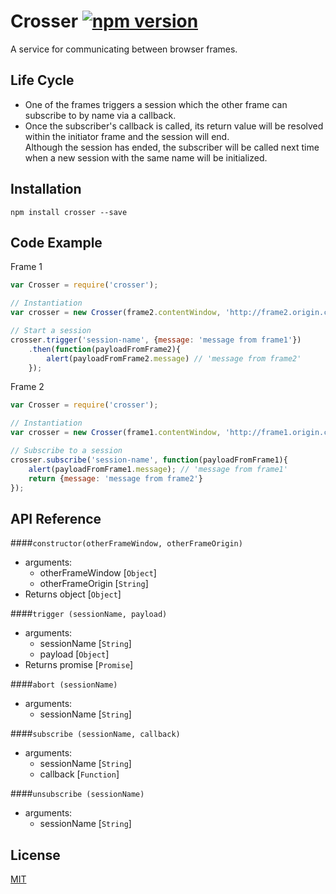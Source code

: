 # Crosser [![npm version](https://badge.fury.io/js/crosser.svg)](http://badge.fury.io/js/crosser)

A service for communicating between browser frames.  

## Life Cycle
- One of the frames triggers a session which the other frame can subscribe to by name via a callback.  
- Once the subscriber's callback is called, its return value will be resolved within the initiator frame and the session will end.  
Although the session has ended, the subscriber will be called next time when a new session with the same name will be initialized.

## Installation

```
npm install crosser --save
```

## Code Example

Frame 1
```javascript
var Crosser = require('crosser');

// Instantiation
var crosser = new Crosser(frame2.contentWindow, 'http://frame2.origin.com');

// Start a session
crosser.trigger('session-name', {message: 'message from frame1'})
	.then(function(payloadFromFrame2){
		alert(payloadFromFrame2.message) // 'message from frame2'
	});
```

Frame 2
```javascript
var Crosser = require('crosser');

// Instantiation
var crosser = new Crosser(frame1.contentWindow, 'http://frame1.origin.com');

// Subscribe to a session
crosser.subscribe('session-name', function(payloadFromFrame1){
	alert(payloadFromFrame1.message); // 'message from frame1'
	return {message: 'message from frame2'}
});

```

## API Reference

####`constructor(otherFrameWindow, otherFrameOrigin)`
- arguments:
	- otherFrameWindow [`Object`]
	- otherFrameOrigin [`String`]
- Returns
	object [`Object`]

####`trigger (sessionName, payload)`
- arguments:
	- sessionName [`String`]
	- payload [`Object`]
- Returns
	promise [`Promise`]

####`abort (sessionName)`
- arguments:
	- sessionName [`String`]

####`subscribe (sessionName, callback)`
- arguments:
	- sessionName [`String`]
	- callback [`Function`]

####`unsubscribe (sessionName)`
- arguments:
	- sessionName [`String`]

## License

[MIT](http://rem.mit-license.org)
